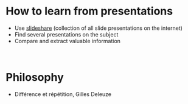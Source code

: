 # How to learn from presentations
* Use [slideshare](https://www.slideshare.net/) (collection of all slide presentations on the internet)
* Find several presentations on the subject
* Compare and extract valuable information

<br>

# Philosophy
* Différence et répétition, Gilles Deleuze
